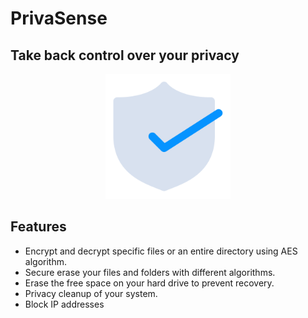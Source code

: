 # PrivaSense
## Take back control over your privacy

<p align="center">
<img src="imgs/logo.png" width="200">
</p>

## Features
- Encrypt and decrypt specific files or an entire directory using AES algorithm.
- Secure erase your files and folders with different algorithms.
- Erase the free space on your hard drive to prevent recovery.
- Privacy cleanup of your system.
- Block IP addresses

